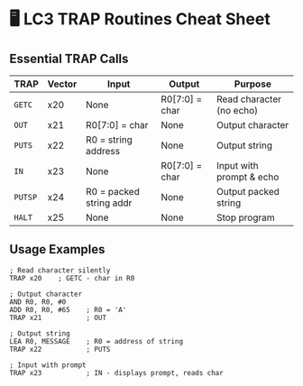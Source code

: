 # 🖥️ LC3 TRAP Routines Cheat Sheet

## Essential TRAP Calls
| TRAP | Vector | Input | Output | Purpose |
|------|--------|-------|--------|---------|
| `GETC` | x20 | None | R0[7:0] = char | Read character (no echo) |
| `OUT` | x21 | R0[7:0] = char | None | Output character |
| `PUTS` | x22 | R0 = string address | None | Output string |
| `IN` | x23 | None | R0[7:0] = char | Input with prompt & echo |
| `PUTSP` | x24 | R0 = packed string addr | None | Output packed string |
| `HALT` | x25 | None | None | Stop program |

## Usage Examples
```assembly
; Read character silently
TRAP x20    ; GETC - char in R0

; Output character
AND R0, R0, #0
ADD R0, R0, #65    ; R0 = 'A'
TRAP x21           ; OUT

; Output string
LEA R0, MESSAGE    ; R0 = address of string
TRAP x22           ; PUTS

; Input with prompt
TRAP x23           ; IN - displays prompt, reads char
